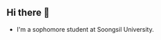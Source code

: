 ## Hi there 👋

<!--
**Minky0602/Minky0602** is a ✨ _special_ ✨ repository because its `README.md` (this file) appears on your GitHub profile.-->
- I'm a sophomore student at Soongsil University.
